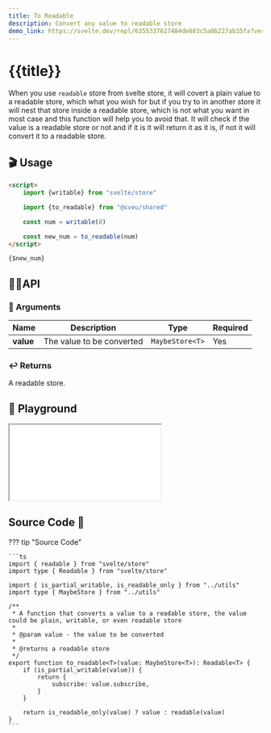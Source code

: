 ```yaml
---
title: To Readable
description: Convert any value to readable store
demo_link: https://svelte.dev/repl/6355337627484de683c5a0b227ab35fa?version=3.55.1
---
```


# {{title}}

When you use `readable` store from svelte store, it will covert a plain value to a readable store, which what you wish for but if you try to in another store it will nest that store inside a readable store, which is not what you want in most case and this function will help you to avoid that. It will check if the value is a readable store or not and if it is it will return it as it is, if not it will convert it to a readable store.

## 🎬 Usage

```html
<script>
    import {writable} from "svelte/store"

    import {to_readable} from "@sveu/shared"

    const num = writable(0)

    const new_num = to_readable(num)
</script>

{$new_num}
```

## 👩‍💻API

### 👻 Arguments

| Name                | Description                          | Type                          | Required |
| ------------------- | ------------------------------------ | ----------------------------- | -------- |
| **value**           | The value to be converted            | `MaybeStore<T>`               | Yes      |

### ↩️ Returns

A readable store.

## 🧪 Playground

<iframe class="h-120 w-full" src="{{demo_link}}"></iframe>

## Source Code 👀

??? tip "Source Code"

    ```ts
    import { readable } from "svelte/store"
    import type { Readable } from "svelte/store"

    import { is_partial_writable, is_readable_only } from "../utils"
    import type { MaybeStore } from "../utils"

    /**
     * A function that converts a value to a readable store, the value could be plain, writable, or even readable store
     *
     * @param value - the value to be converted
     *
     * @returns a readable store
     */
    export function to_readable<T>(value: MaybeStore<T>): Readable<T> {
        if (is_partial_writable(value)) {
            return {
                subscribe: value.subscribe,
            }
        }

        return is_readable_only(value) ? value : readable(value)
    }
    ```
